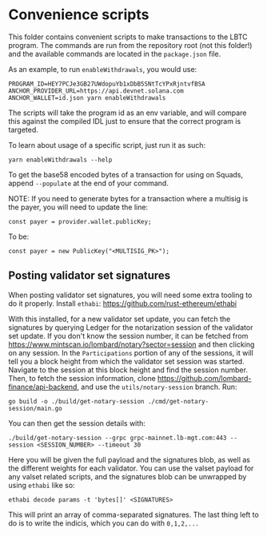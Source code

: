 # Convenience scripts

This folder contains convenient scripts to make transactions to the LBTC program. The commands are run from the repository root (not this folder!) and the available commands are located in the `package.json` file.

As an example, to run `enableWithdrawals`, you would use:

```
PROGRAM_ID=HEY7PCJe3GB27UWdopuYb1xDbB5SNtTcYPxRjntvfBSA ANCHOR_PROVIDER_URL=https://api.devnet.solana.com ANCHOR_WALLET=id.json yarn enableWithdrawals
```

The scripts will take the program id as an env variable, and will compare this against the compiled IDL just to ensure that the correct program is targeted.

To learn about usage of a specific script, just run it as such:

```
yarn enableWithdrawals --help
```

To get the base58 encoded bytes of a transaction for using on Squads, append `--populate` at the end of your command.

NOTE: If you need to generate bytes for a transaction where a multisig is the payer, you will need to update the line:

```
const payer = provider.wallet.publicKey;
```

To be:

```
const payer = new PublicKey("<MULTISIG_PK>");
```

## Posting validator set signatures

When posting validator set signatures, you will need some extra tooling to do it properly. Install `ethabi`: https://github.com/rust-ethereum/ethabi

With this installed, for a new validator set update, you can fetch the signatures by querying Ledger for the notarization session of the validator set update. If you don't know the session number, it can be fetched from https://www.mintscan.io/lombard/notary?sector=session and then clicking on any session. In the `Participations` portion of any of the sessions, it will tell you a block height from which the validator set session was started. Navigate to the session at this block height and find the session number. Then, to fetch the session information, clone https://github.com/lombard-finance/api-backend, and use the `utils/notary-session` branch. Run:

```
go build -o ./build/get-notary-session ./cmd/get-notary-session/main.go
```

You can then get the session details with:

```
./build/get-notary-session --grpc grpc-mainnet.lb-mgt.com:443 --session <SESSION_NUMBER> --timeout 30
```

Here you will be given the full payload and the signatures blob, as well as the different weights for each validator. You can use the valset payload for any valset related scripts, and the signatures blob can be unwrapped by using `ethabi` like so:

```
ethabi decode params -t 'bytes[]' <SIGNATURES>
```

This will print an array of comma-separated signatures. The last thing left to do is to write the indicis, which you can do with `0,1,2,...`
